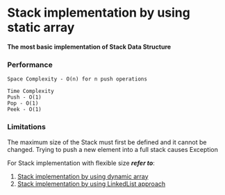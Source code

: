 # Stack implementation by using static array
**The most basic implementation of Stack Data Structure**

### Performance
```
Space Complexity - O(n) for n push operations
```

```
Time Complexity
Push - O(1)
Pop - O(1)
Peek - O(1)
```

### Limitations
The maximum size of the Stack must first be defined and it cannot be changed. Trying to push a new element into a full stack causes Exception

For Stack implementation with flexible size ***refer to***:
1. [Stack implementation by using dynamic array](https://github.com/ferhad2207/Data-Structures-and-Algorithms/tree/master/DataStructures/Stacks/DynamicStack "Dynamic Stack")
2. [Stack implementation by using LinkedList approach](https://github.com/ferhad2207/Data-Structures-and-Algorithms/tree/master/DataStructures/Stacks/LinkedStack "Linked Stack")
